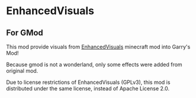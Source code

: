 
# EnhancedVisuals

## For GMod

This mod provide visuals from [EnhancedVisuals](https://github.com/CreativeMD/EnhancedVisuals) minecraft mod into Garry's Mod!

Because gmod is not a wonderland, only some effects were added from original mod.

Due to license restrictions of EnhancedVisuals (GPLv3), this mod is distributed under the same license, instead of Apache License 2.0.
